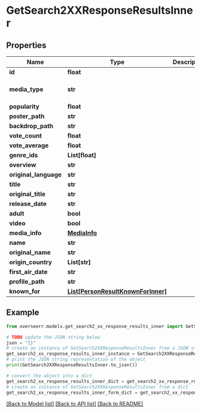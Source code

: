 # GetSearch2XXResponseResultsInner


## Properties

Name | Type | Description | Notes
------------ | ------------- | ------------- | -------------
**id** | **float** |  | 
**media_type** | **str** |  | [default to 'person']
**popularity** | **float** |  | [optional] 
**poster_path** | **str** |  | [optional] 
**backdrop_path** | **str** |  | [optional] 
**vote_count** | **float** |  | [optional] 
**vote_average** | **float** |  | [optional] 
**genre_ids** | **List[float]** |  | [optional] 
**overview** | **str** |  | [optional] 
**original_language** | **str** |  | [optional] 
**title** | **str** |  | 
**original_title** | **str** |  | [optional] 
**release_date** | **str** |  | [optional] 
**adult** | **bool** |  | [optional] 
**video** | **bool** |  | [optional] 
**media_info** | [**MediaInfo**](MediaInfo.md) |  | [optional] 
**name** | **str** |  | [optional] 
**original_name** | **str** |  | [optional] 
**origin_country** | **List[str]** |  | [optional] 
**first_air_date** | **str** |  | [optional] 
**profile_path** | **str** |  | [optional] 
**known_for** | [**List[PersonResultKnownForInner]**](PersonResultKnownForInner.md) |  | [optional] 

## Example

```python
from overseerr.models.get_search2_xx_response_results_inner import GetSearch2XXResponseResultsInner

# TODO update the JSON string below
json = "{}"
# create an instance of GetSearch2XXResponseResultsInner from a JSON string
get_search2_xx_response_results_inner_instance = GetSearch2XXResponseResultsInner.from_json(json)
# print the JSON string representation of the object
print(GetSearch2XXResponseResultsInner.to_json())

# convert the object into a dict
get_search2_xx_response_results_inner_dict = get_search2_xx_response_results_inner_instance.to_dict()
# create an instance of GetSearch2XXResponseResultsInner from a dict
get_search2_xx_response_results_inner_form_dict = get_search2_xx_response_results_inner.from_dict(get_search2_xx_response_results_inner_dict)
```
[[Back to Model list]](../README.md#documentation-for-models) [[Back to API list]](../README.md#documentation-for-api-endpoints) [[Back to README]](../README.md)


